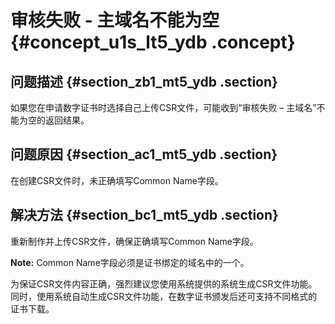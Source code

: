 # 审核失败 - 主域名不能为空 {#concept_u1s_lt5_ydb .concept}

## 问题描述 {#section_zb1_mt5_ydb .section}

如果您在申请数字证书时选择自己上传CSR文件，可能收到“审核失败 – 主域名”不能为空的返回结果。

## 问题原因 {#section_ac1_mt5_ydb .section}

在创建CSR文件时，未正确填写Common Name字段。

## 解决方法 {#section_bc1_mt5_ydb .section}

重新制作并上传CSR文件，确保正确填写Common Name字段。

**Note:** Common Name字段必须是证书绑定的域名中的一个。

为保证CSR文件内容正确，强烈建议您使用系统提供的系统生成CSR文件功能。同时，使用系统自动生成CSR文件功能，在数字证书颁发后还可支持不同格式的证书下载。

